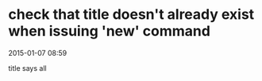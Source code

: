check that title doesn't already exist when issuing 'new' command
===
2015-01-07 08:59

title says all
